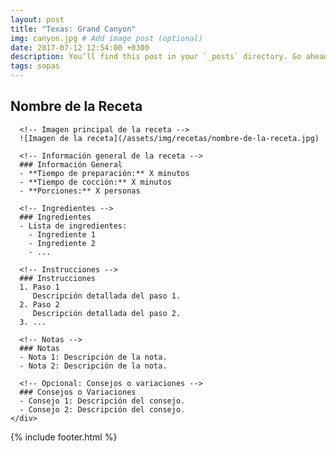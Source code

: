 ```yaml
---
layout: post
title: "Texas: Grand Canyon"
img: canyon.jpg # Add image post (optional)
date: 2017-07-12 12:54:00 +0300
description: You’ll find this post in your `_posts` directory. Go ahead and edit it and re-build the site to see your changes. # Add post description (optional)
tags: sopas
---
```


<main class="recipe-content">
  <section class="recipe-section">
    <div class="recipe-wrapper">
      <h1 class="recipe-title">Nombre de la Receta</h1>

      <!-- Imagen principal de la receta -->
      ![Imagen de la receta](/assets/img/recetas/nombre-de-la-receta.jpg)

      <!-- Información general de la receta -->
      ### Información General
      - **Tiempo de preparación:** X minutos
      - **Tiempo de cocción:** X minutos
      - **Porciones:** X personas

      <!-- Ingredientes -->
      ### Ingredientes
      - Lista de ingredientes:
        - Ingrediente 1
        - Ingrediente 2
        - ...

      <!-- Instrucciones -->
      ### Instrucciones
      1. Paso 1
         Descripción detallada del paso 1.
      2. Paso 2
         Descripción detallada del paso 2.
      3. ...

      <!-- Notas -->
      ### Notas
      - Nota 1: Descripción de la nota.
      - Nota 2: Descripción de la nota.

      <!-- Opcional: Consejos o variaciones -->
      ### Consejos o Variaciones
      - Consejo 1: Descripción del consejo.
      - Consejo 2: Descripción del consejo.
    </div>
  </section>
</main>

{% include footer.html %}
